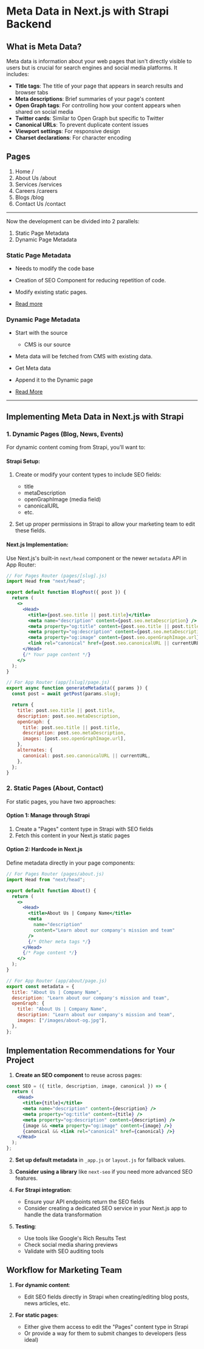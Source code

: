 # Meta Data in Next.js with Strapi Backend

## What is Meta Data?

Meta data is information about your web pages that isn't directly visible to users but is crucial for search engines and social media platforms. It includes:

- **Title tags**: The title of your page that appears in search results and browser tabs
- **Meta descriptions**: Brief summaries of your page's content
- **Open Graph tags**: For controlling how your content appears when shared on social media
- **Twitter cards**: Similar to Open Graph but specific to Twitter
- **Canonical URLs**: To prevent duplicate content issues
- **Viewport settings**: For responsive design
- **Charset declarations**: For character encoding

## Pages

1. Home /
2. About Us /about
3. Services /services
4. Careers /careers
5. Blogs /blog
6. Contact Us /contact

---

Now the development can be divided into 2 parallels:

1. Static Page Metadata
2. Dynamic Page Metadata

### Static Page Metadata

- Needs to modify the code base
- Creation of SEO Component for reducing repetition of code.
- Modify existing static pages.

- [Read more](./Static%20Page%20Metadata/readme.md)

### Dynamic Page Metadata

- Start with the source
  - CMS is our source
- Meta data will be fetched from CMS with existing data.
- Get Meta data
- Append it to the Dynamic page

- [Read More](./Dynamic%20Page%20Metadata/readme.md)

---

## Implementing Meta Data in Next.js with Strapi

### 1. Dynamic Pages (Blog, News, Events)

For dynamic content coming from Strapi, you'll want to:

#### Strapi Setup:

1. Create or modify your content types to include SEO fields:

   - title
   - metaDescription
   - openGraphImage (media field)
   - canonicalURL
   - etc.

2. Set up proper permissions in Strapi to allow your marketing team to edit these fields.

#### Next.js Implementation:

Use Next.js's built-in `next/head` component or the newer `metadata` API in App Router:

```jsx
// For Pages Router (pages/[slug].js)
import Head from "next/head";

export default function BlogPost({ post }) {
  return (
    <>
      <Head>
        <title>{post.seo.title || post.title}</title>
        <meta name="description" content={post.seo.metaDescription} />
        <meta property="og:title" content={post.seo.title || post.title} />
        <meta property="og:description" content={post.seo.metaDescription} />
        <meta property="og:image" content={post.seo.openGraphImage.url} />
        <link rel="canonical" href={post.seo.canonicalURL || currentURL} />
      </Head>
      {/* Your page content */}
    </>
  );
}

// For App Router (app/[slug]/page.js)
export async function generateMetadata({ params }) {
  const post = await getPost(params.slug);

  return {
    title: post.seo.title || post.title,
    description: post.seo.metaDescription,
    openGraph: {
      title: post.seo.title || post.title,
      description: post.seo.metaDescription,
      images: [post.seo.openGraphImage.url],
    },
    alternates: {
      canonical: post.seo.canonicalURL || currentURL,
    },
  };
}
```

### 2. Static Pages (About, Contact)

For static pages, you have two approaches:

#### Option 1: Manage through Strapi

1. Create a "Pages" content type in Strapi with SEO fields
2. Fetch this content in your Next.js static pages

#### Option 2: Hardcode in Next.js

Define metadata directly in your page components:

```jsx
// For Pages Router (pages/about.js)
import Head from "next/head";

export default function About() {
  return (
    <>
      <Head>
        <title>About Us | Company Name</title>
        <meta
          name="description"
          content="Learn about our company's mission and team"
        />
        {/* Other meta tags */}
      </Head>
      {/* Page content */}
    </>
  );
}

// For App Router (app/about/page.js)
export const metadata = {
  title: "About Us | Company Name",
  description: "Learn about our company's mission and team",
  openGraph: {
    title: "About Us | Company Name",
    description: "Learn about our company's mission and team",
    images: ["/images/about-og.jpg"],
  },
};
```

## Implementation Recommendations for Your Project

1. **Create an SEO component** to reuse across pages:

```jsx
const SEO = ({ title, description, image, canonical }) => {
  return (
    <Head>
      <title>{title}</title>
      <meta name="description" content={description} />
      <meta property="og:title" content={title} />
      <meta property="og:description" content={description} />
      {image && <meta property="og:image" content={image} />}
      {canonical && <link rel="canonical" href={canonical} />}
    </Head>
  );
};
```

2. **Set up default metadata** in `_app.js` or `layout.js` for fallback values.

3. **Consider using a library** like `next-seo` if you need more advanced SEO features.

4. **For Strapi integration**:

   - Ensure your API endpoints return the SEO fields
   - Consider creating a dedicated SEO service in your Next.js app to handle the data transformation

5. **Testing**:
   - Use tools like Google's Rich Results Test
   - Check social media sharing previews
   - Validate with SEO auditing tools

## Workflow for Marketing Team

1. **For dynamic content**:

   - Edit SEO fields directly in Strapi when creating/editing blog posts, news articles, etc.

2. **For static pages**:
   - Either give them access to edit the "Pages" content type in Strapi
   - Or provide a way for them to submit changes to developers (less ideal)
